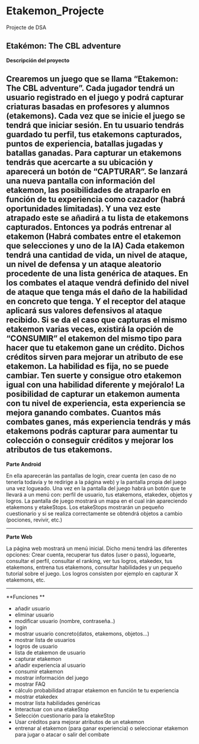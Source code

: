 # Etakemon_Projecte
Projecte de DSA

Etakémon: The CBL adventure
--------------------------
**Descripción del proyecto**

Crearemos un juego que se llama “Etakemon: The CBL adventure”.
Cada jugador tendrá un usuario registrado en el juego y podrá capturar criaturas basadas en profesores y alumnos (etakemons).
Cada vez que se inicie el juego se tendrá que iniciar sesión.
En tu usuario tendrás guardado tu perfil, tus etakemons capturados, puntos de experiencia, batallas jugadas y batallas ganadas.
Para capturar un etakemons tendrás que acercarte a su ubicación y aparecerá un botón de “CAPTURAR”. Se lanzará una nueva pantalla con información del etakemon, las posibilidades de atraparlo en función de tu experiencia como cazador (habrá oportunidades limitadas). Y una vez este atrapado este se añadirá a tu lista de etakemons capturados. 
Entonces ya podrás entrenar al etakemon (Habrá combates entre el etakemon que selecciones y uno de la IA)
Cada etakemon tendrá una cantidad de vida, un nivel de ataque, un nivel de defensa y un ataque aleatorio procedente de una lista genérica de ataques.
En los combates el ataque vendrá definido del nivel de ataque que tenga más el daño de la habilidad en concreto que tenga. Y el receptor del ataque aplicará sus valores defensivos al ataque recibido.
Si se da el caso que capturas el mismo etakemon varias veces, existirá la opción de “CONSUMIR” el etakemon del mismo tipo para hacer que tu etakemon gane un crédito. Dichos créditos sirven para mejorar un atributo de ese etakemon. La habilidad es fija, no se puede cambiar. Ten suerte y consigue otro etakemon igual con una habilidad diferente y mejóralo!
La posibilidad de capturar un etakemon aumenta con tu nivel de experiencia, esta experiencia se mejora ganando combates. Cuantos más combates ganes, más experiencia tendrás y más etakemons podrás capturar para aumentar tu colección o conseguir créditos y mejorar los atributos de tus etakemons.
----------------------------
**Parte Android**

En ella aparecerán las pantallas de login, crear cuenta (en caso de no tenerla todavía y te redirige a la página web) y la pantalla propia del juego una vez logueado.
Una vez en la pantalla del juego habrá un botón que te llevará a un menú con: perfil de usuario, tus etakemons, etakedex, objetos y logros.
La pantalla de juego mostrará un mapa en el cual irán apareciendo etakemons y etakeStops.
Los etakeStops mostrarán un pequeño cuestionario y si se realiza correctamente se obtendrá objetos a cambio (pociones, revivir, etc.)

-----------------------------
**Parte Web**

La página web mostrará un menú inicial.
Dicho menú tendrá las diferentes opciones: Crear cuenta, recuperar tus datos (user o pass), loguearte, consultar el perfil, consultar el ranking, ver tus logros, etakedex, tus etakemons, entrena tus etakemons, consultar habilidades y un pequeño tutorial sobre el juego.
Los logros consisten por ejemplo en capturar X etakemons, etc.

--------------------------------
**Funciones **
-	añadir usuario
-	eliminar usuario
-	modificar usuario (nombre, contraseña..)
-	login
-	mostrar usuario concreto(datos, etakemons, objetos…)
-	mostrar lista de usuarios 
-	logros de usuario
-	lista de etakemon de usuario
-	capturar etakemon
-	añadir experiencia al usuario
-	consumir etakemon
-	mostrar información del juego
-	mostrar FAQ
-	cálculo probabilidad atrapar etakemon en función te tu experiencia
-	mostrar etakedex
-	mostrar lista habilidades genéricas
-	Interactuar con una etakeStop
-	Selección cuestionario para la etakeStop
-	Usar créditos para mejorar atributos de un etakemon
-	entrenar al etakemon (para ganar experiencia)
o	seleccionar etakemon para jugar
o	atacar
o	salir del combate
